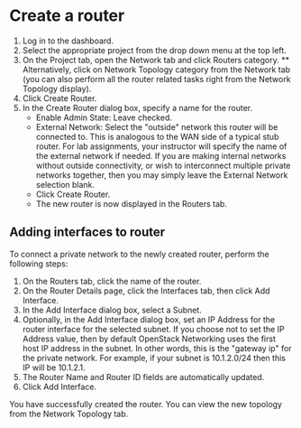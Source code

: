 # Create a router

1. Log in to the dashboard.
2. Select the appropriate project from the drop down menu at the top left.
3. On the Project tab, open the Network tab and click Routers category. ** Alternatively, click on Network Topology category from the Network tab (you can also perform all the router related tasks right from the Network Topology display).
4. Click Create Router.
5. In the Create Router dialog box, specify a name for the router.
   * Enable Admin State: Leave checked.
   * External Network: Select the "outside" network this router will be connected to. This is analogous to the WAN side of a typical stub router. For lab assignments, your instructor will specify the name of the external network if needed. If you are making internal networks without outside connectivity, or wish to interconnect multiple private networks together, then you may simply leave the External Network selection blank.
   * Click Create Router.
   * The new router is now displayed in the Routers tab.

## Adding interfaces to router

To connect a private network to the newly created router, perform the following steps:

1. On the Routers tab, click the name of the router.
2. On the Router Details page, click the Interfaces tab, then click Add Interface.
3. In the Add Interface dialog box, select a Subnet.
4. Optionally, in the Add Interface dialog box, set an IP Address for the router interface for the selected subnet. If you choose not to set the IP Address value, then by default OpenStack Networking uses the first host IP address in the subnet. In other words, this is the "gateway ip" for the private network. For example, if your subnet is 10.1.2.0/24 then this IP will be 10.1.2.1.
5. The Router Name and Router ID fields are automatically updated.
6. Click Add Interface.

You have successfully created the router. You can view the new topology from the Network Topology tab.

